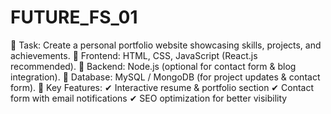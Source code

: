 # FUTURE_FS_01
🔹 Task: Create a personal portfolio website showcasing skills, projects, and
achievements.
🔹 Frontend: HTML, CSS, JavaScript (React.js recommended).
🔹 Backend: Node.js (optional for contact form & blog integration).
🔹 Database: MySQL / MongoDB (for project updates & contact form).
🔹 Key Features:
✔ Interactive resume & portfolio section
✔ Contact form with email notifications
✔ SEO optimization for better visibility
